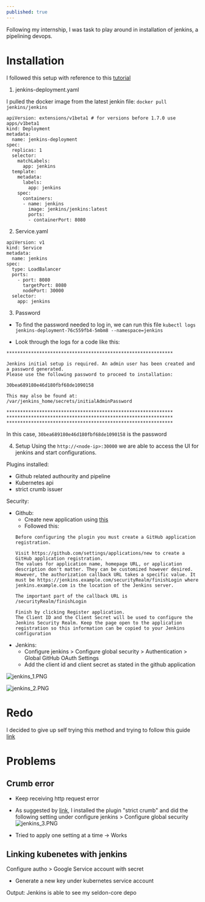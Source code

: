 ```yaml
---
published: true
---
```

Following my internship, I was task to play around in installation of jenkins, a pipelining devops.

# Installation

I followed this setup with reference to this [tutorial](https://devopscube.com/setup-jenkins-on-kubernetes-cluster/)


1. jenkins-deployment.yaml

I pulled the docker image from the latest jenkin file: `docker pull jenkins/jenkins`

```
apiVersion: extensions/v1beta1 # for versions before 1.7.0 use apps/v1beta1
kind: Deployment
metadata:
  name: jenkins-deployment
spec:
  replicas: 1
  selector:
    matchLabels:
      app: jenkins
  template:
    metadata:
      labels:
        app: jenkins
    spec:
      containers:
      - name: jenkins
        image: jenkins/jenkins:latest
        ports:
        - containerPort: 8080
```


2. Service.yaml
```
apiVersion: v1
kind: Service
metadata:
  name: jenkins
spec:
  type: LoadBalancer
  ports:
    - port: 8080
      targetPort: 8080
      nodePort: 30000
  selector:
    app: jenkins
```

3. Password

- To find the password needed to log in, we can run this file
`kubectl logs jenkins-deployment-76c559fb4-5mbm8 --namespace=jenkins`

- Look through the logs for a code like this:

```
*************************************************************

Jenkins initial setup is required. An admin user has been created and a password generated.
Please use the following password to proceed to installation:

30bea689180e46d180fbf68de1090158

This may also be found at: /var/jenkins_home/secrets/initialAdminPassword

*************************************************************
*************************************************************
*************************************************************
```

In this case, `30bea689180e46d180fbf68de1090158` is the password

4. Setup
Using the `http://<node-ip>:30000` we are able to access the UI for jenkins
and start configurations.

Plugins installed:
- Github related authourity and pipeline
- Kubernetes api
- strict crumb issuer

Security:
- Github: 
	- Create new application using [this](https://github.com/settings/applications/new)
    - Followed this:
    ```
    Before configuring the plugin you must create a GitHub application registration.

    Visit https://github.com/settings/applications/new to create a GitHub application registration.
    The values for application name, homepage URL, or application description don't matter. They can be customized however desired.
    However, the authorization callback URL takes a specific value. It must be https://jenkins.example.com/securityRealm/finishLogin where jenkins.example.com is the location of the Jenkins server.

    The important part of the callback URL is /securityRealm/finishLogin

    Finish by clicking Register application.
    The Client ID and the Client Secret will be used to configure the Jenkins Security Realm. Keep the page open to the application registration so this information can be copied to your Jenkins configuration
    ```
- Jenkins:
	- Configure jenkins > Configure global security > Authentication > Global GitHub OAuth Settings
    - Add the client id and client secret as stated in the github application
    
![jenkins_1.PNG]({{site.baseurl}}/img/jenkins_1.PNG)

![jenkins_2.PNG]({{site.baseurl}}/img/jenkins_2.PNG)


# Redo

I decided to give up self trying this method and trying to follow this guide [link](https://developer.ibm.com/technologies/devops/tutorials/configure-a-cicd-pipeline-with-jenkins-on-kubernetes/)

# Problems

## Crumb error
- Keep receiving http request error
- As suggested by [link](https://www.jenkins.io/doc/upgrade-guide/2.176/#SECURITY-626), I installed the plugin "strict crumb" and did the following setting under configure jenkins > Configure global security
![jenkins_3.PNG]({{site.baseurl}}/img/jenkins_3.PNG)

- Tried to apply one setting at a time -> Works

## Linking kubenetes with jenkins

Configure autho > Google Service account with secret 
- Generate a new key under kubernetes service account

Output: Jenkins is able to see my seldon-core depo





    
    